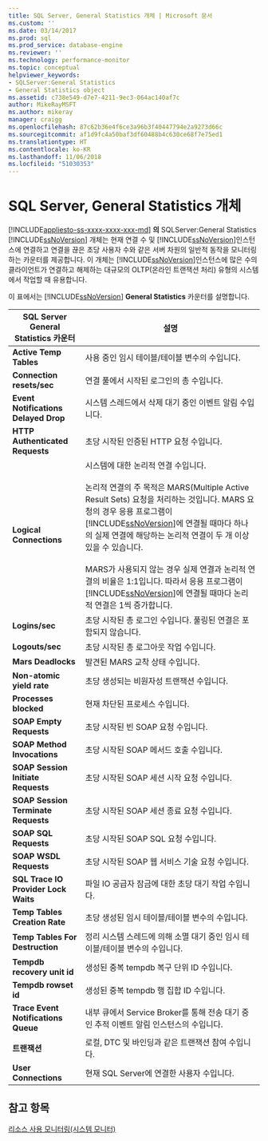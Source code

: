 ```yaml
---
title: SQL Server, General Statistics 개체 | Microsoft 문서
ms.custom: ''
ms.date: 03/14/2017
ms.prod: sql
ms.prod_service: database-engine
ms.reviewer: ''
ms.technology: performance-monitor
ms.topic: conceptual
helpviewer_keywords:
- SQLServer:General Statistics
- General Statistics object
ms.assetid: c738e549-d7e7-4211-9ec3-064ac140af7c
author: MikeRayMSFT
ms.author: mikeray
manager: craigg
ms.openlocfilehash: 87c62b36e4f6ce3a96b3f40447794e2a9273d66c
ms.sourcegitcommit: af1d9fc4a50baf3df60488b4c630ce68f7e75ed1
ms.translationtype: HT
ms.contentlocale: ko-KR
ms.lasthandoff: 11/06/2018
ms.locfileid: "51030353"
---
```

# <a name="sql-server-general-statistics-object"></a>SQL Server, General Statistics 개체
[!INCLUDE[appliesto-ss-xxxx-xxxx-xxx-md](../../includes/appliesto-ss-xxxx-xxxx-xxx-md.md)]
  **의** SQLServer:General Statistics [!INCLUDE[ssNoVersion](../../includes/ssnoversion-md.md)] 개체는 현재 연결 수 및 [!INCLUDE[ssNoVersion](../../includes/ssnoversion-md.md)]인스턴스에 연결하고 연결을 끊은 초당 사용자 수와 같은 서버 차원의 일반적 동작을 모니터링하는 카운터를 제공합니다. 이 개체는 [!INCLUDE[ssNoVersion](../../includes/ssnoversion-md.md)]인스턴스에 많은 수의 클라이언트가 연결하고 해제하는 대규모의 OLTP(온라인 트랜잭션 처리) 유형의 시스템에서 작업할 때 유용합니다.  
  
 이 표에서는 [!INCLUDE[ssNoVersion](../../includes/ssnoversion-md.md)] **General Statistics** 카운터를 설명합니다.  
  
|SQL Server General Statistics 카운터|설명|  
|--------------------------------------------|-----------------|  
|**Active Temp Tables**|사용 중인 임시 테이블/테이블 변수의 수입니다.|  
|**Connection resets/sec**|연결 풀에서 시작된 로그인의 총 수입니다.|  
|**Event Notifications Delayed Drop**|시스템 스레드에서 삭제 대기 중인 이벤트 알림 수입니다.|  
|**HTTP Authenticated Requests**|초당 시작된 인증된 HTTP 요청 수입니다.|  
|**Logical Connections**|시스템에 대한 논리적 연결 수입니다.<br /><br /> 논리적 연결의 주 목적은 MARS(Multiple Active Result Sets) 요청을 처리하는 것입니다. MARS 요청의 경우 응용 프로그램이 [!INCLUDE[ssNoVersion](../../includes/ssnoversion-md.md)]에 연결될 때마다 하나의 실제 연결에 해당하는 논리적 연결이 두 개 이상 있을 수 있습니다.<br /><br /> MARS가 사용되지 않는 경우 실제 연결과 논리적 연결의 비율은 1:1입니다. 따라서 응용 프로그램이 [!INCLUDE[ssNoVersion](../../includes/ssnoversion-md.md)]에 연결될 때마다 논리적 연결은 1씩 증가합니다.|  
|**Logins/sec**|초당 시작된 총 로그인 수입니다. 풀링된 연결은 포함되지 않습니다.|  
|**Logouts/sec**|초당 시작된 총 로그아웃 작업 수입니다.|  
|**Mars Deadlocks**|발견된 MARS 교착 상태 수입니다.|  
|**Non-atomic yield rate**|초당 생성되는 비원자성 트랜잭션 수입니다.|  
|**Processes blocked**|현재 차단된 프로세스 수입니다.|  
|**SOAP Empty Requests**|초당 시작된 빈 SOAP 요청 수입니다.|  
|**SOAP Method Invocations**|초당 시작된 SOAP 메서드 호출 수입니다.|  
|**SOAP Session Initiate Requests**|초당 시작된 SOAP 세션 시작 요청 수입니다.|  
|**SOAP Session Terminate Requests**|초당 시작된 SOAP 세션 종료 요청 수입니다.|  
|**SOAP SQL Requests**|초당 시작된 SOAP SQL 요청 수입니다.|  
|**SOAP WSDL Requests**|초당 시작된 SOAP 웹 서비스 기술 요청 수입니다.|  
|**SQL Trace IO Provider Lock Waits**|파일 IO 공급자 잠금에 대한 초당 대기 작업 수입니다.| 
|**Temp Tables Creation Rate**|초당 생성된 임시 테이블/테이블 변수의 수입니다.|  
|**Temp Tables For Destruction**|정리 시스템 스레드에 의해 소멸 대기 중인 임시 테이블/테이블 변수의 수입니다.|  
|**Tempdb recovery unit id**|생성된 중복 tempdb 복구 단위 ID 수입니다.|
|**Tempdb rowset id**|생성된 중복 tempdb 행 집합 ID 수입니다.| 
|**Trace Event Notifications Queue**|내부 큐에서 Service Broker를 통해 전송 대기 중인 추적 이벤트 알림 인스턴스의 수입니다.|  
|**트랜잭션**|로컬, DTC 및 바인딩과 같은 트랜잭션 참여 수입니다.|  
|**User Connections**|현재 SQL Server에 연결한 사용자 수입니다.|  
  
## <a name="see-also"></a>참고 항목  
 [리소스 사용 모니터링&#40;시스템 모니터&#41;](../../relational-databases/performance-monitor/monitor-resource-usage-system-monitor.md)  
  
  
